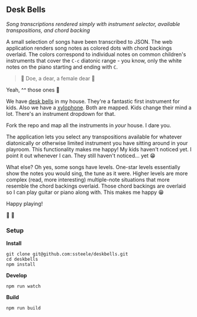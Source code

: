 ## Desk Bells

*Song transcriptions rendered simply with instrument selector, available transpositions, and chord backing*

A small selection of songs have been transcribed to JSON. The web application renders song notes as colored dots with chord backings overlaid. The colors correspond to individual notes on common children's instruments that cover the `C-c` diatonic range - you know, only the white notes on the piano starting and ending with `C`.

> :musical_note: Doe, a dear, a female dear :musical_note:

Yeah, ^^ those ones :slightly_smiling_face:

We have [desk bells](https://rhythmband.com/collections/bells/products/8-note-kidsplay-desk-bell-set "Rhythm Band Instruments") in my house. They're a fantastic first instrument for kids. Also we have a [xylophone](https://www.agreatlifebrand.com/products-glockenspiel-xylophone-for-kids-best-for-your-little-musician "A Great Life"). Both are mapped. Kids change their mind a lot. There's an instrument dropdown for that.

Fork the repo and map all the instruments in _your_ house. I dare you.

The application lets you select any transpositions available for whatever diatonically or otherwise limited instrument you have sitting around in your playroom. This functionality makes me happy!  My kids haven't noticed yet. I point it out whenever I can. They still haven't noticed... yet :grin:

What else? Oh yes, some songs have levels. One-star levels essentially show the notes you would sing, the tune as it were. Higher levels are more complex (read, more interesting) multiple-note situations that more resemble the chord backings overlaid. Those chord backings are overlaid so I can play guitar or piano along with. This makes me happy :grin:

Happy playing!

:bell: :bell:

### Setup

**Install**

    git clone git@github.com:ssteele/deskbells.git
    cd deskbells
    npm install

**Develop**

    npm run watch

**Build**

    npm run build
